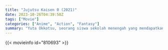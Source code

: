 ```yaml
---
title: "Jujutsu Kaisen 0 (2021)"
date: 2023-10-26T04:39:58Z
tags: ["Movie"]
categories: ["Anime", "Action", "Fantasy"]
summary: "Yuta Okkotsu, seorang siswa sekolah menengah yang mendapatkan kendali atas Roh Terkutuklah yang sangat kuat dan terdaftar di Sekolah Menengah Jujutsu Prefektur Tokyo oleh Penyihir Jujutsu untuk membantunya mengendalikan kekuatannya dan mengawasinya."
---
```


<mux-player stream-type="on-demand"
src="https://kp3d-my.sharepoint.com/personal/ryoo_kp3d_onmicrosoft_com/_layouts/15/download.aspx?share=EeShFGRpPNFDqglrVnWaJcoBblTUF0VQ_6eGh-wyNplutQ" prefer-playback="mse" controls>

</mux-player>


{{< movieinfo id="810693" >}}

<script src="https://cdn.jsdelivr.net/npm/@mux/mux-player"></script>

 <script type="application/ld+json ">
{
"@context": "https://schema.org/",
"@type": "VideoObject",
"name": "Jujutsu Kaisen 0 (2021)",
"contentUrl": "https://stream.mux.com/00MLEWaS6TkOEuITzln3B2WZ5TLnDV3atRE00LLEY6Nnw.m3u8",
"thumbnailUrl": "https://www.themoviedb.org/t/p/original/fh4H92nhTUJTONXVRUHIpOGsHnK.jpg?width=314&fit_mode=preserve&time=25",
"uploadDate": "2023-10-26T04:39:58Z",
}

</script>